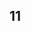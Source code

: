 <!--
 * @Author: your name
 * @Date: 2021-11-29 13:52:22
 * @LastEditTime: 2021-11-29 15:17:24
 * @LastEditors: Please set LastEditors
 * @Description: 打开koroFileHeader查看配置 进行设置: https://github.com/OBKoro1/koro1FileHeader/wiki/%E9%85%8D%E7%BD%AE
 * @FilePath: \VuePress\vuepress-starter\docs\foo\two.md
-->
## 11
